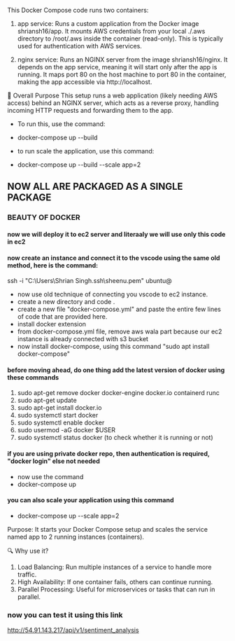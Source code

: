 This Docker Compose code runs two containers:

1. app service: Runs a custom application from the Docker image shriansh16/app. It mounts AWS credentials from your local ./.aws directory to /root/.aws inside the container (read-only). This is typically used for authentication with AWS services.

2. nginx service: Runs an NGINX server from the image shriansh16/nginx. It depends on the app service, meaning it will start only after the app is running. It maps port 80 on the host machine to port 80 in the container, making the app accessible via http://localhost.                    

🎯 Overall Purpose
This setup runs a web application (likely needing AWS access) behind an NGINX server, which acts as a reverse proxy, handling incoming HTTP requests and forwarding them to the app.


- To run this, use the command:
- docker-compose up --build

- to run scale the application, use this command:
- docker-compose up --build --scale app=2


## NOW ALL ARE PACKAGED AS A SINGLE PACKAGE
### BEAUTY OF DOCKER

#### now we will deploy it to ec2 server and literaaly we will use only this code in ec2

#### now create an instance and connect it to the vscode using the same old method, here is the command:

ssh -i "C:\Users\Shrian Singh\.ssh\sheenu.pem" ubuntu@<public ip of instance>

- now use old technique of connecting you vscode to ec2 instance.
- create a new directory and code .
- create a new file "docker-compose.yml" and paste the entire few lines of code that are provided here.
- install docker extension
- from docker-compose.yml file, remove aws wala part because our ec2 instance is already connected with s3 bucket
- now install docker-compose, using this command
"sudo apt install docker-compose"


#### before moving ahead, do one thing add the latest version of docker using these commands
1. sudo apt-get remove docker docker-engine docker.io containerd runc
2. sudo apt-get update
3. sudo apt-get install docker.io
4. sudo systemctl start docker
5. sudo systemctl enable docker
6. sudo usermod -aG docker $USER
7. sudo systemctl status docker (to check whether it is running or not)

#### if you are using private docker repo, then authentication is required, "docker login" else not needed
- now use the command
- docker-compose up
#### you can also scale your application using this command
- docker-compose up --scale app=2

Purpose: It starts your Docker Compose setup and scales the service named app to 2 running instances (containers).

🔍 Why use it?
1. Load Balancing: Run multiple instances of a service to handle more traffic.
2. High Availability: If one container fails, others can continue running.
3. Parallel Processing: Useful for microservices or tasks that can run in parallel.

### now you can test it using this link
http://54.91.143.217/api/v1/sentiment_analysis


